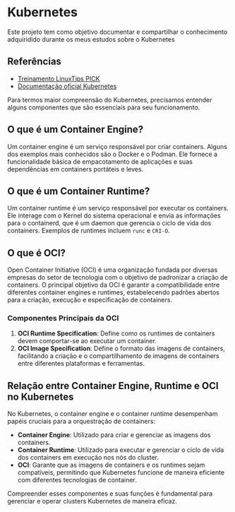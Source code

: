 # Kubernetes

Este projeto tem como objetivo documentar e compartilhar o conhecimento adquiridido durante os meus estudos sobre o Kubernetes


## Referências

 - [Treinamento LinuxTips PICK](https://www.linuxtips.io/pick)
 - [Documentação oficial Kubernetes](https://kubernetes.io/docs/home/)


Para termos maior compreensão do Kubernetes, precisamos entender alguns componentes que são essenciais para seu funcionamento.

## O que é um Container Engine?

Um container engine é um serviço responsável por criar containers. Alguns dos exemplos mais conhecidos são o Docker e o Podman. Ele fornece a funcionalidade básica de empacotamento de aplicações e suas dependências em containers portáteis e leves.

## O que é um Container Runtime?

Um container runtime é um serviço responsável por executar os containers. Ele interage com o Kernel do sistema operacional e envia as informações para o containerd, que é um daemon que gerencia o ciclo de vida dos containers. Exemplos de runtimes incluem `runc` e `CRI-O`.

## O que é OCI?

Open Container Initiative (OCI) é uma organização fundada por diversas empresas do setor de tecnologia com o objetivo de padronizar a criação de containers. O principal objetivo da OCI é garantir a compatibilidade entre diferentes container engines e runtimes, estabelecendo padrões abertos para a criação, execução e especificação de containers.

### Componentes Principais da OCI

1. **OCI Runtime Specification**: Define como os runtimes de containers devem comportar-se ao executar um container.
2. **OCI Image Specification**: Define o formato das imagens de containers, facilitando a criação e o compartilhamento de imagens de containers entre diferentes plataformas e ferramentas.

## Relação entre Container Engine, Runtime e OCI no Kubernetes

No Kubernetes, o container engine e o container runtime desempenham papéis cruciais para a orquestração de containers:

- **Container Engine**: Utilizado para criar e gerenciar as imagens dos containers.
- **Container Runtime**: Utilizado para executar e gerenciar o ciclo de vida dos containers em execução nos nós do cluster.
- **OCI**: Garante que as imagens de containers e os runtimes sejam compatíveis, permitindo que Kubernetes funcione de maneira eficiente com diferentes tecnologias de container.

Compreender esses componentes e suas funções é fundamental para gerenciar e operar clusters Kubernetes de maneira eficaz.

